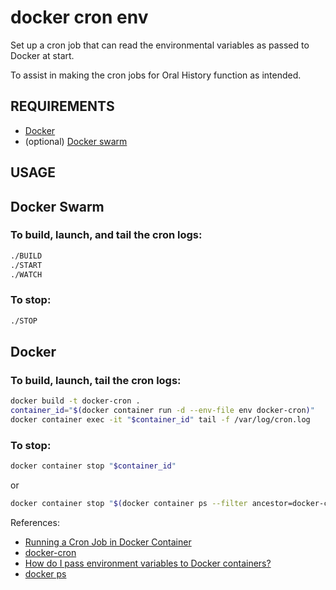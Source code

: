 # docker cron env

Set up a cron job that can read the environmental variables
as passed to Docker at start.

To assist in making the cron jobs for Oral History function
as intended.

## REQUIREMENTS

* [Docker](https://docs.docker.com/get-docker/)
* (optional) [Docker swarm](https://docs.docker.com/engine/swarm/swarm-tutorial/)

## USAGE

## Docker Swarm
### To build, launch, and tail the cron logs:
```bash
./BUILD
./START
./WATCH
```

### To stop:
```bash
./STOP
```

## Docker
### To build, launch, tail the cron logs:
```bash
docker build -t docker-cron .
container_id="$(docker container run -d --env-file env docker-cron)"
docker container exec -it "$container_id" tail -f /var/log/cron.log
```

### To stop:
```bash
docker container stop "$container_id"
```
or
```bash
docker container stop "$(docker container ps --filter ancestor=docker-cron --quiet)"
```

References:

* [Running a Cron Job in Docker Container](https://blog.knoldus.com/running-a-cron-job-in-docker-container/)
* [docker-cron](https://github.com/nehabhardwaj01/docker-cron)
* [How do I pass environment variables to Docker containers?](https://stackoverflow.com/questions/30494050/how-do-i-pass-environment-variables-to-docker-containers)
* [docker ps](https://docs.docker.com/engine/reference/commandline/ps/)
